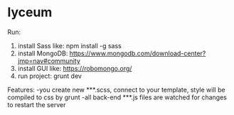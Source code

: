 # lyceum

Run:
1) install Sass like:
npm install -g sass
2) install MongoDB:
https://www.mongodb.com/download-center?jmp=nav#community
3) install GUI like:
https://robomongo.org/
4) run project:
grunt dev


Features:
-you create new ***.scss, connect to your template, style will be compiled to css by grunt
-all back-end ***.js files are watched for changes to restart the server
